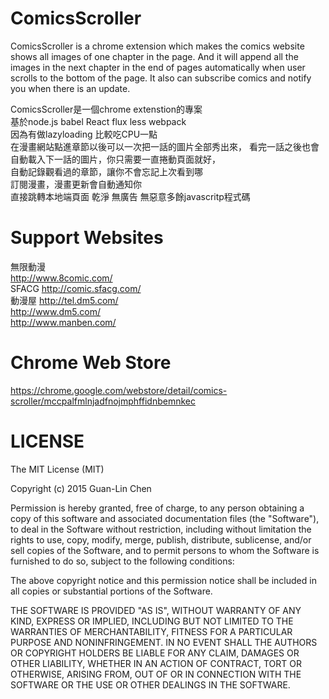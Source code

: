 # ComicsScroller
ComicsScroller is a chrome extension which makes the comics website shows all images of one chapter in the page. And it will append all the images in the next chapter in the end of pages automatically when user scrolls to the bottom of the page. It also can subscribe comics and notify you when there is an update.  

ComicsScroller是一個chrome extenstion的專案  
基於node.js babel React flux less webpack  
因為有做lazyloading 比較吃CPU一點  
在漫畫網站點進章節以後可以一次把一話的圖片全部秀出來， 
看完一話之後也會自動載入下一話的圖片，你只需要一直捲動頁面就好，  
自動記錄觀看過的章節，讓你不會忘記上次看到哪  
訂閱漫畫，漫畫更新會自動通知你  
直接跳轉本地端頁面 乾淨 無廣告 無惡意多餘javascritp程式碼   

# Support Websites
無限動漫  
http://www.8comic.com/  
SFACG
http://comic.sfacg.com/  
動漫屋
http://tel.dm5.com/  
http://www.dm5.com/  
http://www.manben.com/    

# Chrome Web Store
https://chrome.google.com/webstore/detail/comics-scroller/mccpalfmlnjadfnojmphffidnbemnkec


# LICENSE
The MIT License (MIT)

Copyright (c) 2015 Guan-Lin Chen

Permission is hereby granted, free of charge, to any person obtaining a copy
of this software and associated documentation files (the "Software"), to deal
in the Software without restriction, including without limitation the rights
to use, copy, modify, merge, publish, distribute, sublicense, and/or sell
copies of the Software, and to permit persons to whom the Software is
furnished to do so, subject to the following conditions:

The above copyright notice and this permission notice shall be included in
all copies or substantial portions of the Software.

THE SOFTWARE IS PROVIDED "AS IS", WITHOUT WARRANTY OF ANY KIND, EXPRESS OR
IMPLIED, INCLUDING BUT NOT LIMITED TO THE WARRANTIES OF MERCHANTABILITY,
FITNESS FOR A PARTICULAR PURPOSE AND NONINFRINGEMENT. IN NO EVENT SHALL THE
AUTHORS OR COPYRIGHT HOLDERS BE LIABLE FOR ANY CLAIM, DAMAGES OR OTHER
LIABILITY, WHETHER IN AN ACTION OF CONTRACT, TORT OR OTHERWISE, ARISING FROM,
OUT OF OR IN CONNECTION WITH THE SOFTWARE OR THE USE OR OTHER DEALINGS IN
THE SOFTWARE.
